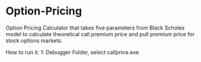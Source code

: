 # Option-Pricing
Option Pricing Calculator that takes five parameters from Black Scholes model to calculate theoretical call premium price and pull premium price for stock options markets.

How to run it:
1: Debugger Folder, select callprice.exe
